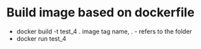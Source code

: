 # Build image based on dockerfile
- docker build -t test_4 . 
                  image tag name, . - refers to the folder
- docker run test_4